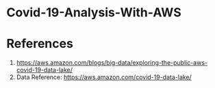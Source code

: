 # Covid-19-Analysis-With-AWS

# References
1. https://aws.amazon.com/blogs/big-data/exploring-the-public-aws-covid-19-data-lake/
2. Data Reference: https://aws.amazon.com/covid-19-data-lake/
